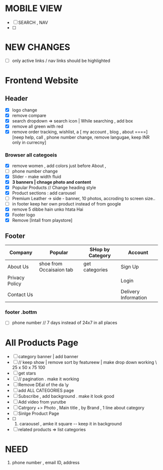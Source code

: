 # MOBILE VIEW 
- [ ] SEARCH , NAV  
- [ ] 

#  NEW CHANGES 
- [ ] only active links / nav links should be highlighted  

# Frontend Website 
## Header 
- [x] logo change 
- [x] remove compare 
- [x] search dropdown => search icon | While searching , add box  
- [x] remove all green with red 
- [x] remove order tracking, wishlist, a [ my account , blog , about  ====] [neep help, call , phone number change, remove langugae, keep INR only in currecny]

### Browser all categoeis 
- [x] remove women , add colors just before About , 
- [ ] phone number change 
- [x] Slider - make width fluid 
- [x] **3 banners | chnage photo and content** 
- [x] Popular Products // Change heading style 
- [x] Product sections : add carousel 
- [ ] Premium Leather -> side - banner, 10 photos, accroding to screen size.. 
- [ ] in footer keep her own product instead of from google 
- [x] remove 5 dibbe hain unko htata Hai 
- [x] Footer logo 
- [x] Remove [Intall from playstore] 
## Footer 


| Company | Popular | SHop by Category | Account |
|-|-|-|-|
|About Us|shoe from Occaisaion tab |get categories|Sign Up|
|Privacy Policy|||Login|
|Contact Us|||Delivery Information|

### footer .bottm 
- [ ]  phone  number // 7 days instead of 24x7  in all places 
# All Products Page
- [ ]  category banner | add banner 
- [ ]  // keep show | remove sort by featureew | make drop down working \\ 25 x 50 x 75 100
- [ ]  get stars  
- [ ] // pagination . make it working 
- [ ] Remove DEal of the da \y 
- [ ] add ALL CATEGORIES page
- [ ] Subscribe , add background . make it look good 
- [ ] Add video  from yurutbe 
- [ ] Catrgory +> Photo , Main title , by Brand , 1 line about category 
- [ ] Sinlge Product Page 
- [ ] 1. caraousel , amke it square -- keep it in background 
- [ ] related products => list categories 

# NEED
1. phone number , email ID, address

